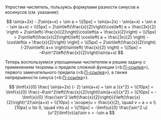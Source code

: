 Упростим числитель, пользуясь формулами разности синусов и косинусов (см. указание):

$$ \sin(a+2x) - 2\sin(a+x) + \sin a = \\[5px] = \sin(a+2x) - \sin(a+x) + \sin a - \sin (a+x) = \\[5px] = 2\sin\left(\frac{x}{2}\right)\cos\left( a + \frac{3x}{2} \right) + 2\sin\left(-\frac{x}{2}\right)\cos\left(a + \frac{x}{2}\right) = \\[5px] = 2\sin\left(\frac{x}{2}\right)\left[ \cos\left( a + \frac{3x}{2} \right) - \cos\left(a + \frac{x}{2}\right) \right] = \\[5px] = 2\sin\left(\frac{x}{2}\right)(-2)\sin\left( a+x \right)\sin\left( \frac{x}{2} \right) = \\[5px] = -4\sin^2\left(\frac{x}{2}\right)\sin(a+x) $$

Теперь воспользуемся упрощенным числителем и решим задачу с применением теоремы о пределе сложной функции (<b:[П-ссылка](advanced/proto/f-lim/composition)>), первого замечательного предела (<b:[П-ссылка](advanced/proto/f-lim/first-wonderful)>), а также непрерывности синуса (<b:[П-ссылка](advanced/proto/f-continuity/trigonom)>):

$$ \limf{x}{0} \frac{ \sin(a+2x) (- 2) \sin(a+x) + \sin a }{x^2} = \\[10px] = \limf{x}{0} \frac{-4\sin^2\left(\frac{x}{2}\right)\sin(a+x)}{x^2} = \\[10px] = -\limf{x}{0} \frac{\sin^2 \left(\frac{x}{2}\right)}{\left(\frac{x}{2}\right)^2}\sin(a+x) = \\[10px] = \scope{u = \frac{x}{2}, \quad v = a + x \\[10px] u \to 0, \quad v\to a} = \\[10px] = -\limf{u}{0} \frac{\sin^2 u}{u^2}\limf{v}{a}\sin v = -\sin a $$